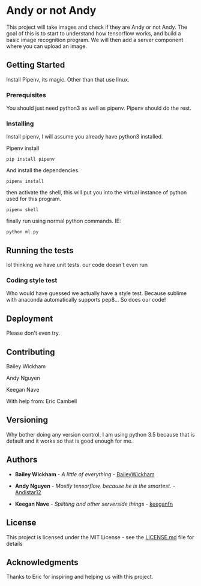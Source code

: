 # Andy or not Andy

This project will take images and check if they are Andy or not Andy. The goal of this is to start to understand how tensorflow works, and build a basic image recognition program. We will then add a server component where you can upload an image. 

## Getting Started

Install Pipenv, its magic. Other than that use linux.

### Prerequisites

You should just need python3 as well as pipenv. Pipenv should do the rest.

### Installing

Install pipenv, I will assume you already have python3 installed.

Pipenv install

```
pip install pipenv
```

And install the dependencies. 

```
pipenv install
```

then activate the shell, this will put you into the virtual instance of python used for this program.
```
pipenv shell
```
finally run using normal python commands. IE:
```
python ml.py
```


## Running the tests

lol thinking we have unit tests. our code doesn't even run


### Coding style test

Who would have guessed we actually have a style test. Because sublime with anaconda automatically supports pep8... So does our code!

## Deployment

Please don't even try.

## Contributing

Bailey Wickham

Andy Nguyen

Keegan Nave

With help from: Eric Cambell

## Versioning

Why bother doing any version control. I am using python 3.5 because that is default and it works so that is good enough for me. 

## Authors

* **Bailey Wickham** - *A little of everything* - [BaileyWickham](https://github.com/baileywickham)

* **Andy Nguyen** - *Mostly tensorflow, because he is the smartest.* - [Andistar12](https://github.com/andystar12)

* **Keegan Nave** - *Splitting and other serverside things* - [keeganfn](https://github.com/keeganfn)

## License

This project is licensed under the MIT License - see the [LICENSE.md](LICENSE.md) file for details

## Acknowledgments
 
 Thanks to Eric for inspiring and helping us with this project.